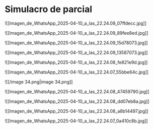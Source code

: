 # Simulacro de parcial

  

![[Imagen_de_WhatsApp_2025-04-10_a_las_22.24.09_07ffdecc.jpg]]

  

![[Imagen_de_WhatsApp_2025-04-10_a_las_22.24.09_89fee8ed.jpg]]

  

![[Imagen_de_WhatsApp_2025-04-10_a_las_22.24.09_15d78073.jpg]]

  

![[Imagen_de_WhatsApp_2025-04-10_a_las_22.24.09_13587073.jpg]]

  

![[Imagen_de_WhatsApp_2025-04-10_a_las_22.24.08_fe821e9d.jpg]]

  

![[Imagen_de_WhatsApp_2025-04-10_a_las_22.24.07_55bbe64c.jpg]]

  

![[/image 34.png|image 34.png]]

  

![[Imagen_de_WhatsApp_2025-04-10_a_las_22.24.08_47459790.jpg]]

  

![[Imagen_de_WhatsApp_2025-04-10_a_las_22.24.08_dd07eb8a.jpg]]

  

![[Imagen_de_WhatsApp_2025-04-10_a_las_22.24.08_a8b14497.jpg]]

  

![[Imagen_de_WhatsApp_2025-04-10_a_las_22.24.07_0a410c8b.jpg]]